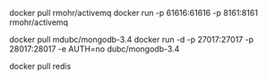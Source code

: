 docker pull rmohr/activemq
docker run -p 61616:61616 -p 8161:8161 rmohr/activemq

docker pull mdubc/mongodb-3.4
docker run -d -p 27017:27017 -p 28017:28017 -e AUTH=no dubc/mongodb-3.4

docker pull redis
